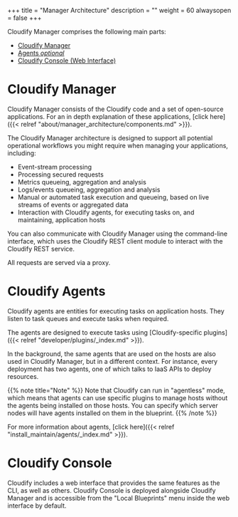 +++
title = "Manager Architecture"
description = ""
weight = 60
alwaysopen = false
+++

Cloudify Manager comprises the following main parts:

* [Cloudify Manager](#cloudify-manager)
* [Agents _optional_](#cloudify-agents) 
* [Cloudify Console (Web Interface)](#cloudify-web-interface)

# Cloudify Manager

Cloudify Manager consists of the Cloudify code and a set of open-source applications. For an in depth explanation of these applications, [click here]({{< relref "about/manager_architecture/components.md" >}}).

The Cloudify Manager architecture is designed to support all potential operational workflows you might require when managing your applications, including:

* Event-stream processing
* Processing secured requests
* Metrics queueing, aggregation and analysis
* Logs/events queueing, aggregation and analysis
* Manual or automated task execution and queueing, based on live streams of events or aggregated data
* Interaction with Cloudify agents, for executing tasks on, and maintaining, application hosts

You can also communicate with Cloudify Manager using the command-line interface, which uses the Cloudify REST client module to interact with the Cloudify REST service.

All requests are served via a proxy.

# Cloudify Agents

Cloudify agents are entities for executing tasks on application hosts. They listen to task queues and execute tasks when required.

The agents are designed to execute tasks using [Cloudify-specific plugins]({{< relref "developer/plugins/_index.md" >}}).

In the background, the same agents that are used on the hosts are also used in Cloudify Manager, but in a different context. For instance, every deployment has two agents, one of which talks to IaaS APIs to deploy resources.

{{% note title="Note" %}}
Note that Cloudify can run in "agentless" mode, which means that agents can use specific plugins to manage hosts without the agents being installed on those hosts. You can specify which server nodes will have agents installed on them in the blueprint.
{{% /note %}}

For more information about agents, [click here]({{< relref "install_maintain/agents/_index.md" >}}).

# Cloudify Console

Cloudify includes a web interface that provides the same features as the CLI, as well as others. Cloudify Console is deployed alongside Cloudify Manager and is accessible from the "Local Blueprints" menu inside the web interface by default.

